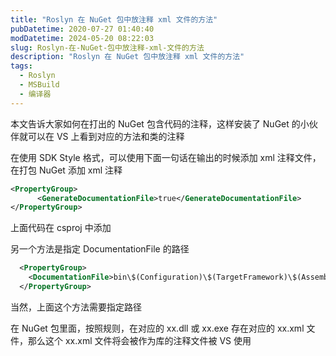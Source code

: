 ```yaml
---
title: "Roslyn 在 NuGet 包中放注释 xml 文件的方法"
pubDatetime: 2020-07-27 01:40:40
modDatetime: 2024-05-20 08:22:03
slug: Roslyn-在-NuGet-包中放注释-xml-文件的方法
description: "Roslyn 在 NuGet 包中放注释 xml 文件的方法"
tags:
  - Roslyn
  - MSBuild
  - 编译器
---
```





本文告诉大家如何在打出的 NuGet 包含代码的注释，这样安装了 NuGet 的小伙伴就可以在 VS 上看到对应的方法和类的注释

<!--more-->


<!-- CreateTime:2020/7/27 9:40:40 -->


<!-- 标签：Roslyn,MSBuild,编译器 -->

在使用 SDK Style 格式，可以使用下面一句话在输出的时候添加 xml 注释文件，在打包 NuGet 添加 xml 注释

```xml
<PropertyGroup>
      <GenerateDocumentationFile>true</GenerateDocumentationFile>
</PropertyGroup>
```

上面代码在 csproj 中添加

另一个方法是指定 DocumentationFile 的路径

```xml
  <PropertyGroup>
    <DocumentationFile>bin\$(Configuration)\$(TargetFramework)\$(AssemblyName).xml</DocumentationFile>
  </PropertyGroup>
```

当然，上面这个方法需要指定路径

在 NuGet 包里面，按照规则，在对应的 xx.dll 或 xx.exe 存在对应的 xx.xml 文件，那么这个 xx.xml 文件将会被作为库的注释文件被 VS 使用

